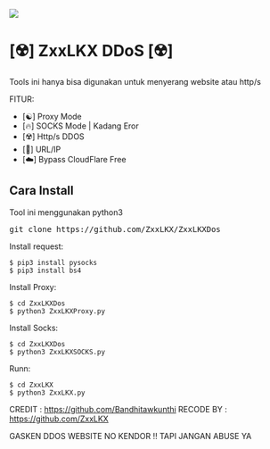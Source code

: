 <img src="https://g.top4top.io/p_2351x99jc0.jpg"></img>
# [☢️] ZxxLKX DDoS [☢️]
Tools ini hanya bisa digunakan untuk menyerang website atau http/s 


FITUR:
- [☯️] Proxy Mode
- [🔥] SOCKS Mode | Kadang Eror
- [☢️] Http/s DDOS
- [🐍] URL/IP
- [☁️] Bypass CloudFlare Free

<h2>Cara Install</h2>
Tool ini menggunakan python3 

<pre>git clone https://github.com/ZxxLKX/ZxxLKXDos</pre>

Install request:
```
$ pip3 install pysocks
$ pip3 install bs4
```
Install Proxy:
```
$ cd ZxxLKXDos
$ python3 ZxxLKXProxy.py
```
Install Socks:
```
$ cd ZxxLKXDos
$ python3 ZxxLKXSOCKS.py
```
Runn:
```
$ cd ZxxLKX
$ python3 ZxxLKX.py
```


CREDIT : https://github.com/Bandhitawkunthi
RECODE BY : https://github.com/ZxxLKX 

GASKEN DDOS WEBSITE NO KENDOR !! TAPI JANGAN ABUSE YA
